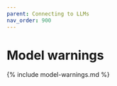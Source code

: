 ```yaml
---
parent: Connecting to LLMs
nav_order: 900
---
```


# Model warnings

{% include model-warnings.md %}
